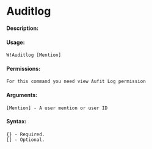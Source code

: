 # Auditlog

**Description:**



#### Usage:

```text
W!Auditlog [Mention]
```

#### Permissions:

```text
For this command you need view Aufit Log permission
```

#### Arguments:

```text
[Mention] - A user mention or user ID
```

#### Syntax:

```text
{} - Required.
[] - Optional.
```

